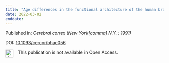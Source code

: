 ```yaml
---
title: "Age differences in the functional architecture of the human brain."
date: 2022-03-02
enddate:
---
```


Published in: *Cerebral cortex (New York[comma] N.Y. : 1991)*

DOI: [10.1093/cercor/bhac056](https://doi.org/10.1093/cercor/bhac056)

<img src=https://upload.wikimedia.org/wikipedia/commons/thumb/0/0e/Closed_Access_logo_transparent.svg/1200px-Closed_Access_logo_transparent.svg.png alt="drawing" width="25" align="left"/> &nbsp;&nbsp;&nbsp;This publication is not available in Open Access.


